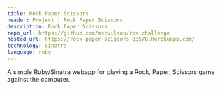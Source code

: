 ```yaml
---
title: Rock Paper Scissors
header: Project | Rock Paper Scissors
description: Rock Paper Scissors
repo_url: https://github.com/mscwilson/rps-challenge
hosted_url: https://rock-paper-scissors-83578.herokuapp.com/
technology: Sinatra
language: ruby
---
```


A simple Ruby/Sinatra webapp for playing a Rock, Paper, Scissors game against the computer. 
